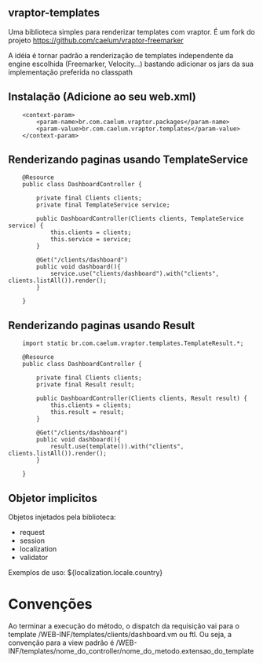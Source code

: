 ## vraptor-templates

Uma biblioteca simples para renderizar templates com vraptor.
É um fork do projeto <https://github.com/caelum/vraptor-freemarker>

A idéia é tornar padrão a renderização de templates independente da engine escolhida (Freemarker, Velocity...)
bastando adicionar os jars da sua implementação preferida no classpath

Instalação (Adicione ao seu web.xml)
------
		<context-param>
        	<param-name>br.com.caelum.vraptor.packages</param-name>
	        <param-value>br.com.caelum.vraptor.templates</param-value>
    	</context-param>

Renderizando paginas usando TemplateService
------

		@Resource
		public class DashboardController {
		
			private final Clients clients;
			private final TemplateService service;
		
			public DashboardController(Clients clients, TemplateService service) {
				this.clients = clients;
				this.service = service;
			}
			
			@Get("/clients/dashboard")
			public void dashboard(){
				service.use("clients/dashboard").with("clients", clients.listAll()).render();
			}
			
		}
		
Renderizando paginas usando Result
------
		
		import static br.com.caelum.vraptor.templates.TemplateResult.*;
		
		@Resource
		public class DashboardController {
		
			private final Clients clients;
			private final Result result;
		
			public DashboardController(Clients clients, Result result) {
				this.clients = clients;
				this.result = result;
			}
			
			@Get("/clients/dashboard")
			public void dashboard(){
				result.use(template()).with("clients", clients.listAll()).render();
			}
			
		}

Objetor implicitos
------

Objetos injetados pela biblioteca:

* request
* session
* localization
* validator

Exemplos de uso: ${localization.locale.country}

# Convenções

Ao terminar a execução do método, o dispatch da requisição vai para o template /WEB-INF/templates/clients/dashboard.vm ou ftl.
Ou seja, a convenção para a view padrão é /WEB-INF/templates/nome_do_controller/nome_do_metodo.extensao_do_template


